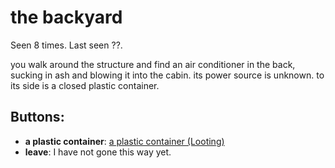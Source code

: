 # the backyard

Seen 8 times. Last seen ??.

you walk around the structure and find an air conditioner in the back, sucking in ash and blowing it into the cabin. its power source is unknown. to its side is a closed plastic container.

## Buttons:

- **a plastic container**: [a plastic container (Looting)](a-plastic-container--Looting--Ns92lme.md)
- **leave**: I have not gone this way yet.
